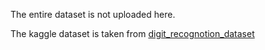 The entire dataset is not uploaded here.

The kaggle dataset is taken from [digit_recognotion_dataset](https://www.kaggle.com/datasets/olafkrastovski/handwritten-digits-0-9)